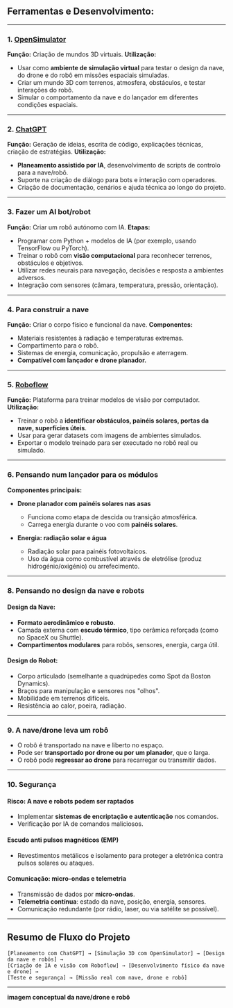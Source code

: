## ****Ferramentas e Desenvolvimento:****

---

### **1. [OpenSimulator](http://opensimulator.org)**

**Função:** Criação de mundos 3D virtuais.
**Utilização:**

* Usar como **ambiente de simulação virtual** para testar o design da nave, do drone e do robô em missões espaciais simuladas.
* Criar um mundo 3D com terrenos, atmosfera, obstáculos, e testar interações do robô.
* Simular o comportamento da nave e do lançador em diferentes condições espaciais.

---

### **2. [ChatGPT](https://chatgpt.com)**

**Função:** Geração de ideias, escrita de código, explicações técnicas, criação de estratégias.
**Utilização:**

* **Planeamento assistido por IA**, desenvolvimento de scripts de controlo para a nave/robô.
* Suporte na criação de diálogo para bots e interação com operadores.
* Criação de documentação, cenários e ajuda técnica ao longo do projeto.

---

### **3. Fazer um AI bot/robot**

**Função:** Criar um robô autónomo com IA.
**Etapas:**

* Programar com Python + modelos de IA (por exemplo, usando TensorFlow ou PyTorch).
* Treinar o robô com **visão computacional** para reconhecer terrenos, obstáculos e objetivos.
* Utilizar redes neurais para navegação, decisões e resposta a ambientes adversos.
* Integração com sensores (câmara, temperatura, pressão, orientação).

---

### **4. Para construir a nave**

**Função:** Criar o corpo físico e funcional da nave.
**Componentes:**

* Materiais resistentes à radiação e temperaturas extremas.
* Compartimento para o robô.
* Sistemas de energia, comunicação, propulsão e aterragem.
* **Compatível com lançador e drone planador.**

---

### **5. [Roboflow](https://roboflow.com)**

**Função:** Plataforma para treinar modelos de visão por computador.
**Utilização:**

* Treinar o robô a **identificar obstáculos, painéis solares, portas da nave, superfícies úteis**.
* Usar para gerar datasets com imagens de ambientes simulados.
* Exportar o modelo treinado para ser executado no robô real ou simulado.

---

### **6. Pensando num lançador para os módulos**

**Componentes principais:**

* **Drone planador com painéis solares nas asas**

  * Funciona como etapa de descida ou transição atmosférica.
  * Carrega energia durante o voo com **painéis solares**.
* **Energia: radiação solar e água**

  * Radiação solar para painéis fotovoltaicos.
  * Uso da água como combustível através de eletrólise (produz hidrogénio/oxigénio) ou arrefecimento.

---

### **8. Pensando no design da nave e robots**

#### **Design da Nave:**

* **Formato aerodinâmico e robusto**.
* Camada externa com **escudo térmico**, tipo cerâmica reforçada (como no SpaceX ou Shuttle).
* **Compartimentos modulares** para robôs, sensores, energia, carga útil.

#### **Design do Robot:**

* Corpo articulado (semelhante a quadrúpedes como Spot da Boston Dynamics).
* Braços para manipulação e sensores nos "olhos".
* Mobilidade em terrenos difíceis.
* Resistência ao calor, poeira, radiação.

---

### **9. A nave/drone leva um robô**

* O robô é transportado na nave e liberto no espaço.
* Pode ser **transportado por drone ou por um planador**, que o larga.
* O robô pode **regressar ao drone** para recarregar ou transmitir dados.

---

### **10. Segurança**

#### **Risco: A nave e robots podem ser raptados**

* Implementar **sistemas de encriptação e autenticação** nos comandos.
* Verificação por IA de comandos maliciosos.

#### **Escudo anti pulsos magnéticos (EMP)**

* Revestimentos metálicos e isolamento para proteger a eletrónica contra pulsos solares ou ataques.

#### **Comunicação: micro-ondas e telemetria**

* Transmissão de dados por **micro-ondas**.
* **Telemetria contínua**: estado da nave, posição, energia, sensores.
* Comunicação redundante (por rádio, laser, ou via satélite se possível).

---

## **Resumo de Fluxo do Projeto**

```text
[Planeamento com ChatGPT] → [Simulação 3D com OpenSimulator] → [Design da nave e robôs] → 
[Criação de IA e visão com Roboflow] → [Desenvolvimento físico da nave e drone] → 
[Teste e segurança] → [Missão real com nave, drone e robô]
```

---

**imagem conceptual da nave/drone e robô**
